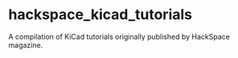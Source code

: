 # hackspace_kicad_tutorials
A compilation of KiCad tutorials originally published by HackSpace magazine.
